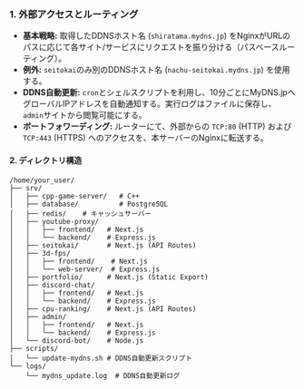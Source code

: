 ### 1. 外部アクセスとルーティング

-   **基本戦略:** 取得したDDNSホスト名 (`shiratama.mydns.jp`) をNginxがURLのパスに応じて各サイト/サービスにリクエストを振り分ける（パスベースルーティング）。
-   **例外:** `seitokai`のみ別のDDNSホスト名 (`nachu-seitokai.mydns.jp`) を使用する。
-   **DDNS自動更新:** `cron`とシェルスクリプトを利用し、10分ごとにMyDNS.jpへグローバルIPアドレスを自動通知する。実行ログはファイルに保存し、`admin`サイトから閲覧可能にする。
-   **ポートフォワーディング:** ルーターにて、外部からの `TCP:80` (HTTP) および `TCP:443` (HTTPS) へのアクセスを、本サーバーのNginxに転送する。
#### 2. ディレクトリ構造

```
/home/your_user/
├── srv/
│   ├── cpp-game-server/   # C++
│   ├── database/          # PostgreSQL
│   ├── redis/    # キャッシュサーバー
│   ├── youtube-proxy/
│   │   ├── frontend/   # Next.js
│   │   └── backend/    # Express.js
│   ├── seitokai/       # Next.js (API Routes)
│   ├── 3d-fps/
│   │   ├── frontend/    # Next.js
│   │   └── web-server/  # Express.js
│   ├── portfolio/      # Next.js (Static Export)
│   ├── discord-chat/
│   │   ├── frontend/   # Next.js
│   │   └── backend/    # Express.js
│   ├── cpu-ranking/    # Next.js (API Routes)
│   ├── admin/
│   │   ├── frontend/   # Next.js
│   │   └── backend/    # Express.js
│   └── discord-bot/    # Node.js
├── scripts/
│   └── update-mydns.sh # DDNS自動更新スクリプト
└── logs/
    └── mydns_update.log  # DDNS自動更新ログ
```